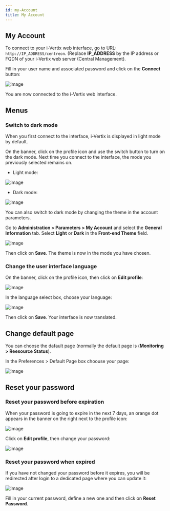 ```yaml
---
id: my-Account
title: My Account
---
```


## My Account

To connect to your i-Vertix web interface, go to URL: `http://IP_ADDRESS/centreon`. (Replace **IP_ADDRESS** by the IP address or FQDN of your i-Vertix web server (Central Management).

Fill in your user name and associated password and click on the **Connect** button:

![image](../../assets/administration/my-account/aconnection.png)

You are now connected to the i-Vertix web interface.

## Menus



### Switch to dark mode

When you first connect to the interface, i-Vertix is displayed in light mode by default.

On the banner, click on the profile icon and use the switch button to turn on the dark mode.
Next time you connect to the interface, the mode you previously selected remains on.

- Light mode:

![image](../../assets/administration/my-account/menu_light_mode.png)

- Dark mode:

![image](../../assets/administration/my-account/menu_dark_mode.png)

You can also switch to dark mode by changing the theme in the account parameters.

Go to **Administration > Parameters > My Account** and select the **General Information** tab.
Select **Light** or **Dark** in the **Front-end Theme** field.

![image](../../assets/administration/my-account/front-end_theme_mode.png)

Then click on **Save**. The theme is now in the mode you have chosen.

### Change the user interface language

On the banner, click on the profile icon, then click on **Edit profile**:

![image](../../assets/administration/my-account/menu_edit_profile.png)

In the language select box, choose your language:

![image](../../assets/administration/my-account/change_language.png)

Then click on **Save**. Your interface is now translated.



## Change default page

You can choose the dafault page (normally the default page is (**Monitoring > Reesource Status**).

In the Preferences > Default Page box choouse your page:

![image](../../assets/administration/my-account/default_page.png)



## Reset your password

### Reset your password before expiration

When your password is going to expire in the next 7 days, an orange dot appears in the banner on the right
next to the profile icon:

![image](../../assets/administration/my-account/password_will_expire.png)

Click on **Edit profile**, then change your password:

![image](../../assets/administration/my-account/password_expiration.png)

### Reset your password when expired

If you have not changed your password before it expires, you will be redirected after login
to a dedicated page where you can update it:

![image](../../assets/administration/my-account/password_expired.png)

Fill in your current password, define a new one and then click on **Reset Password**.
